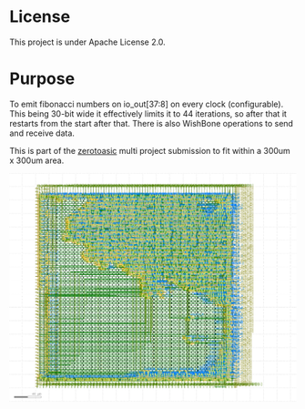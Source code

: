 
# License

This project is under Apache License 2.0.

# Purpose

To emit fibonacci numbers on io_out[37:8] on every clock (configurable).
This being 30-bit wide it effectively limits it to 44 iterations, so after
that  it restarts from the start after that. There is also WishBone operations
to send and receive data.

This is part of the [zerotoasic](https://www.zerotoasiccourse.com/) multi project submission to fit within a 300um x 300um area.

![GDSII](pics/fibonacci.png)
